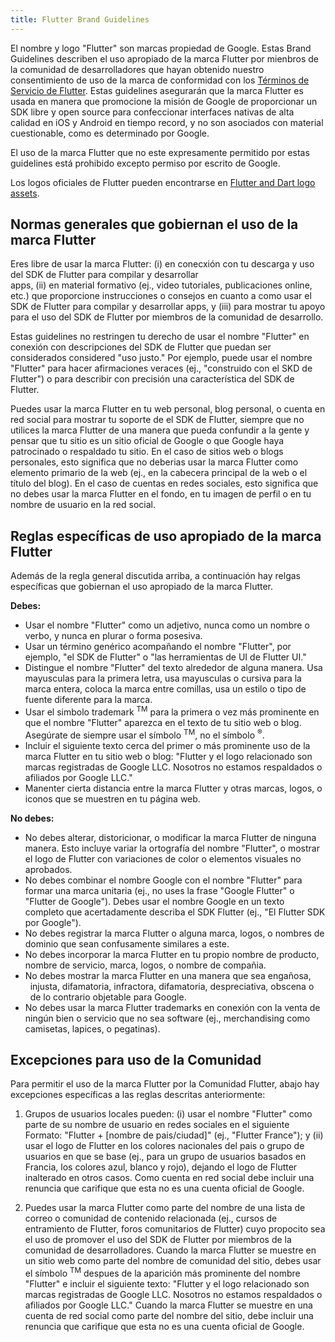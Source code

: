 ```yaml
---
title: Flutter Brand Guidelines
---
```


El nombre y logo "Flutter" son marcas propiedad de Google.
Estas Brand Guidelines describen el uso apropiado de la marca Flutter
por mienbros de la comunidad de desarrolladores que hayan obtenido 
nuestro consentimiento de uso de la marca de conformidad con los [Términos de Servicio de Flutter](/tos).
Estas guidelines asegurarán que la marca Flutter es usada en 
manera que promocione la misión de Google de proporcionar un SDK libre y open source
para confeccionar interfaces nativas de alta calidad en iOS y
Android en tiempo record, y no son asociados con material cuestionable,
como es determinado por Google.  

El uso de la marca Flutter que no este expresamente permitido por estas 
guidelines está prohibido excepto permiso por escrito de Google.

Los logos oficiales de Flutter pueden encontrarse en [Flutter and Dart logo
assets](https://drive.google.com/corp/drive/folders/1KXNtO9My2AMpDOF9A9Y_4aj4_BcgmDDT).

## Normas generales que gobiernan el uso de la marca Flutter

Eres libre de usar la marca Flutter: (i) en conecxión con tu
descarga y uso del SDK de Flutter para compilar y desarrollar  
apps, (ii) en material formativo (ej., video tutoriales, publicaciones online,
etc.) que proporcione instrucciones o consejos en cuanto a como usar el SDK
de Flutter para compilar y desarrollar apps, y (iii) para mostrar tu apoyo para 
el uso del SDK de Flutter por miembros de la comunidad de desarrollo.  

Estas guidelines no restringen tu derecho de usar el nombre "Flutter" en 
conexión con descripciones del SDK de Flutter que puedan ser considerados 
considered "uso justo."  Por ejemplo, puede usar el nombre "Flutter"
para hacer afirmaciones veraces (ej., "construido con el SKD de 
Flutter") o para describir con precisión una característica del SDK de Flutter.  

Puedes usar la marca Flutter en tu web personal, blog 
personal, o cuenta en red social para mostrar tu soporte de el SDK de Flutter,
siempre que no utilices la marca Flutter de una manera que 
pueda confundir a la gente y pensar que tu sitio es un sitio oficial de Google
o que Google haya patrocinado o respaldado tu sitio. En el caso de 
sitios web o blogs personales, esto significa que no deberias usar la marca 
Flutter como elemento primario de la web (ej., en la cabecera principal 
de la web o el título del blog). En el caso de cuentas en redes 
sociales, esto significa que no debes usar la marca Flutter en el 
fondo, en tu imagen de perfil o en tu nombre de usuario en la red social.  

## Reglas específicas de uso apropiado de la marca Flutter

Además de la regla general discutida arriba, a continuación hay relgas específicas
que gobiernan el uso apropiado de la marca Flutter.  

**Debes:**

* Usar el nombre "Flutter" como un adjetivo, nunca como un nombre o verbo,
  y nunca en plurar o forma posesiva.
* Usar un término genérico acompañando el nombre "Flutter", por ejemplo,
  "el SDK de Flutter" o "las herramientas de UI de Flutter UI."
* Distingue el nombre "Flutter" del texto alrededor de alguna manera.
  Usa mayusculas para la primera letra, usa mayusculas o cursiva para la marca entera,
  coloca la marca entre comillas, usa un estilo o tipo de fuente diferente para la marca.
* Usar el simbolo trademark <sup>TM</sup> para la primera o vez más prominente
  en que el nombre "Flutter" aparezca en el texto de tu sitio web o blog.
  Asegúrate de siempre usar el símbolo <sup>TM</sup>,
  no el símbolo <sup>&reg;</sup>.
* Incluir el siguiente texto cerca del primer o más prominente uso de 
  la marca Flutter en tu sitio web o blog: "Flutter y el logo relacionado son 
  marcas registradas de Google LLC. Nosotros no estamos respaldados o afiliados por 
  Google LLC."
* Manenter cierta distancia entre la marca Flutter y otras marcas,
  logos, o iconos que se muestren en tu página web.

**No debes:**

* No debes alterar, distoricionar, o modificar la marca Flutter de ninguna manera.
  Esto incluye variar la ortografía del nombre "Flutter", o mostrar 
  el logo de Flutter con variaciones de color o elementos visuales no aprobados. 
* No debes combinar el nombre Google con el nombre "Flutter" para formar una marca 
  unitaria (ej., no uses la frase "Google Flutter" o "Flutter de Google").
  Debes usar el nombre Google en un texto completo que acertadamente describa el 
  SDK Flutter (ej., "El Flutter SDK por Google").
* No debes registrar la marca Flutter o alguna marca, logos,
  o nombres de dominio que sean confusamente similares a este.
* No debes incorporar la marca Flutter en tu propio nombre de producto,
  nombre de servicio, marca, logos, o nombre de compañia.   
* No debes mostrar la marca Flutter en una manera que sea engañosa,
  injusta, difamatoria, infractora, difamatoria, despreciativa, obscena o
  de lo contrario objetable para Google.
* No debes usar la marca Flutter trademarks en conexión con la venta de ningún 
  bien o servicio que no sea software (ej., merchandising como camisetas,
  lapices, o pegatinas).

## Excepciones para uso de la Comunidad

Para permitir el uso de la marca Flutter por la Comunidad Flutter,
abajo hay excepciones específicas a las reglas descritas anteriormente:  

1. Grupos de usuarios locales pueden: (i) usar el nombre "Flutter" como 
   parte de su nombre de usuario en redes sociales en el siguiente Formato:
   "Flutter + [nombre de pais/ciudad]" (ej., "Flutter France"); y (ii)
   usar el logo de Flutter en los colores nacionales del pais o grupo de 
   usuarios en que se base (ej., para un grupo de usuarios basados en Francia,
   los colores azul, blanco y rojo), dejando el logo de Flutter inalterado en 
   otros casos. Como cuenta en red social debe incluir una renuncia que 
   carifique que esta no es una cuenta oficial de Google.

2. Puedes usar la marca Flutter como parte del nombre de una lista de correo
   o comunidad de contenido relacionada (ej., cursos de entramiento de Flutter,
   foros comunitarios de Flutter) cuyo propocito sea el uso de promover el uso del 
   SDK de Flutter por miembros de la comunidad de desarrolladores.
   Cuando la marca Flutter se muestre en un sitio web como parte del nombre de 
   comunidad del sitio, debes usar el símbolo <sup>TM</sup>
   despues de la aparición más prominente del nombre "Flutter" e incluir 
   el siguiente texto: "Flutter y el logo relacionado son 
   marcas registradas de Google LLC. Nosotros no estamos respaldados 
   o afiliados por Google LLC."
   Cuando la marca Flutter se muestre en una cuenta de red social
   como parte del nombre del sitio, debe incluir una renuncia que 
   carifique que esta no es una cuenta oficial de Google.

